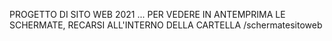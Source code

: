 PROGETTO DI SITO WEB 2021
...
PER VEDERE IN ANTEMPRIMA LE SCHERMATE, RECARSI ALL'INTERNO DELLA CARTELLA /schermatesitoweb
